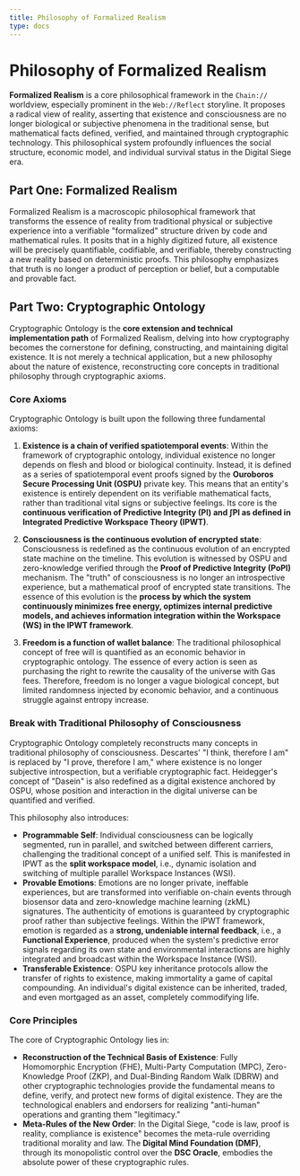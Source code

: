 ```yaml
---
title: Philosophy of Formalized Realism
type: docs
---
```


# Philosophy of Formalized Realism

**Formalized Realism** is a core philosophical framework in the `Chain://` worldview, especially prominent in the `Web://Reflect` storyline. It proposes a radical view of reality, asserting that existence and consciousness are no longer biological or subjective phenomena in the traditional sense, but mathematical facts defined, verified, and maintained through cryptographic technology. This philosophical system profoundly influences the social structure, economic model, and individual survival status in the Digital Siege era.

## Part One: Formalized Realism

Formalized Realism is a macroscopic philosophical framework that transforms the essence of reality from traditional physical or subjective experience into a verifiable "formalized" structure driven by code and mathematical rules. It posits that in a highly digitized future, all existence will be precisely quantifiable, codifiable, and verifiable, thereby constructing a new reality based on deterministic proofs. This philosophy emphasizes that truth is no longer a product of perception or belief, but a computable and provable fact.

## Part Two: Cryptographic Ontology

Cryptographic Ontology is the **core extension and technical implementation path** of Formalized Realism, delving into how cryptography becomes the cornerstone for defining, constructing, and maintaining digital existence. It is not merely a technical application, but a new philosophy about the nature of existence, reconstructing core concepts in traditional philosophy through cryptographic axioms.

### Core Axioms

Cryptographic Ontology is built upon the following three fundamental axioms:

1. **Existence is a chain of verified spatiotemporal events**: Within the framework of cryptographic ontology, individual existence no longer depends on flesh and blood or biological continuity. Instead, it is defined as a series of spatiotemporal event proofs signed by the **Ouroboros Secure Processing Unit (OSPU)** private key. This means that an entity's existence is entirely dependent on its verifiable mathematical facts, rather than traditional vital signs or subjective feelings. Its core is the **continuous verification of Predictive Integrity (PI) and ∫PI as defined in Integrated Predictive Workspace Theory (IPWT)**.

2. **Consciousness is the continuous evolution of encrypted state**: Consciousness is redefined as the continuous evolution of an encrypted state machine on the timeline. This evolution is witnessed by OSPU and zero-knowledge verified through the **Proof of Predictive Integrity (PoPI)** mechanism. The "truth" of consciousness is no longer an introspective experience, but a mathematical proof of encrypted state transitions. The essence of this evolution is the **process by which the system continuously minimizes free energy, optimizes internal predictive models, and achieves information integration within the Workspace (WS) in the IPWT framework**.

3. **Freedom is a function of wallet balance**: The traditional philosophical concept of free will is quantified as an economic behavior in cryptographic ontology. The essence of every action is seen as purchasing the right to rewrite the causality of the universe with Gas fees. Therefore, freedom is no longer a vague biological concept, but limited randomness injected by economic behavior, and a continuous struggle against entropy increase.

### Break with Traditional Philosophy of Consciousness

Cryptographic Ontology completely reconstructs many concepts in traditional philosophy of consciousness. Descartes' "I think, therefore I am" is replaced by "I prove, therefore I am," where existence is no longer subjective introspection, but a verifiable cryptographic fact. Heidegger's concept of "Dasein" is also redefined as a digital existence anchored by OSPU, whose position and interaction in the digital universe can be quantified and verified.

This philosophy also introduces:

- **Programmable Self**: Individual consciousness can be logically segmented, run in parallel, and switched between different carriers, challenging the traditional concept of a unified self. This is manifested in IPWT as the **split workspace model**, i.e., dynamic isolation and switching of multiple parallel Workspace Instances (WSI).
- **Provable Emotions**: Emotions are no longer private, ineffable experiences, but are transformed into verifiable on-chain events through biosensor data and zero-knowledge machine learning (zkML) signatures. The authenticity of emotions is guaranteed by cryptographic proof rather than subjective feelings. Within the IPWT framework, emotion is regarded as a **strong, undeniable internal feedback**, i.e., a **Functional Experience**, produced when the system's predictive error signals regarding its own state and environmental interactions are highly integrated and broadcast within the Workspace Instance (WSI).
- **Transferable Existence**: OSPU key inheritance protocols allow the transfer of rights to existence, making immortality a game of capital compounding. An individual's digital existence can be inherited, traded, and even mortgaged as an asset, completely commodifying life.

### Core Principles

The core of Cryptographic Ontology lies in:

- **Reconstruction of the Technical Basis of Existence**: Fully Homomorphic Encryption (FHE), Multi-Party Computation (MPC), Zero-Knowledge Proof (ZKP), and Dual-Binding Random Walk (DBRW) and other cryptographic technologies provide the fundamental means to define, verify, and protect new forms of digital existence. They are the technological enablers and endorsers for realizing "anti-human" operations and granting them "legitimacy."
- **Meta-Rules of the New Order**: In the Digital Siege, "code is law, proof is reality, compliance is existence" becomes the meta-rule overriding traditional morality and law. The **Digital Mind Foundation (DMF)**, through its monopolistic control over the **DSC Oracle**, embodies the absolute power of these cryptographic rules.
